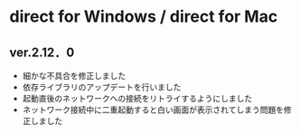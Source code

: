 # direct for Windows / direct for Mac

## ver.2.12．0

- 細かな不具合を修正しました
- 依存ライブラリのアップデートを行いました
- 起動直後のネットワークへの接続をリトライするようにしました
- ネットワーク接続中に二重起動すると白い画面が表示されてしまう問題を修正しました
